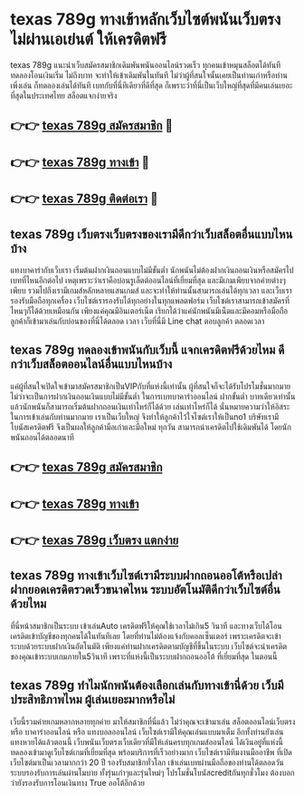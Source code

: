 # texas 789g ทางเข้าหลักเว็บไซต์พนันเว็บตรง ไม่ผ่านเอเย่นต์ ให้เครดิตฟรี

texas 789g แนะนำเว็บสมัครสมาชิกเดิมพันพนันออนไลน์รวดเร็ว ทุกคนเข้าหมุนสล็อตได้ทันทีทดลองโอนเงินเริ่ม ไม่ถึงบาท จะทำให้เข้าเดิมพันในทันที ไม่ว่าผู้ที่สนใจนั้นเคยเป็นท่านเก่าหรือท่านเพิ่งเล่น ก็ทดลองเล่นได้ทันที เบทกับที่นี่ทีเดียวที่ดีที่สุด ก็เพราะว่าที่นี่เป็นเว็บใหญ่ที่สุดที่มีคนเล่นเยอะที่สุดในประเทศไทย สล็อตแจกง่ายจริง

## 👉👉 [texas 789g สมัครสมาชิก](https://bit.ly/3Ckzg5n) 🎰
## 👉👉 [texas 789g ทางเข้า](https://bit.ly/3Ckzg5n) 🎰
## 👉👉 [texas 789g ติดต่อเรา](https://bit.ly/3Ckzg5n) 🎰

## texas 789g เว็บตรงเว็บตรงของเรามีดีกว่าเว็บสล็อตอื่นแบบไหนบ้าง
แทงบาคาร่ากับเว็บเรา เริ่มต้นฝากเงินถอนแบบไม่มีขั้นต่ำ นักพนันไม่ต้องฝากเงินถอนเงินหรือสมัครไปเบทที่ไหนอีกต่อไป เหตุเพราะว่าเราคือบ่อนรูเล็ตต์ออนไลน์ที่เยี่ยมที่สุด และมีเกมเพียบจากค่ายต่างๆเพียบ รวมไปถึงเรามีเกมส์หลักหลายแสนเกมส์ และจะทำให้ท่านนั้นสามารถเล่นได้ทุกเวลา และเว็บเรารองรับมือถือทุกเครื่อง เว็บไซต์เรารองรับได้ทุกอย่างในทุกแพลตฟอร์ม เว็บไซต์เราสามารถเข้าสมัครที่ไหนๆก็ได้ด้วยเหมือนกัน เพียงแค่คุณมีอินเตอร์เน็ต เรียกได้ว่าแค่นักพนันมีเน็ตและมีคอมหรือมือถือ ลูกค้าก็เข้ามาเล่นกับบ่อนของที่นี่ได้ตลอด เวลา เว็บที่นี่มี Line chat ตอบลูกค้า ตลอดเวลา

## texas 789g ทดลองเข้าพนันกับเว็บนี้ แจกเครดิตฟรีด้วยไหม ดีกว่าเว็บสล็อตออนไลน์อื่นแบบไหนบ้าง
แค่ผู้ที่สนใจเปิดใจเข้ามาสมัครสมาชิกเป็นVIPกับที่แห่งนี้เท่านั้น ผู้ที่สนใจก็จะได้รับโปรโมชั่นมากมาย ไม่ว่าจะเป็นการฝากเงินถอนเงินแบบไม่มีขั้นต่ำ ในการเบทบาคาร่าออนไลน์ ฝากขั้นต่ำ บาทเดียวเท่านั้น แล้วนักพนันก็สามารถเริ่มต้นฝากถอนเงินเท่าไหร่ก็ได้ด้วย เล่นเท่าไหร่ก็ได้ นั่นหมายความว่าให้อิสระในการเข้าเล่นกับท่านมากมาย เราเป็นเว็บใหญ่ จึงทำให้ลูกค้าไว้ใจไซต์เราให้เป็นno1 บริษัทเรามีโบนัสเครดิตฟรี จึงเป็นผลให้ลูกค้ามือเก่าและมือใหม่ ทุกวัน สามารถนำเครดิตไปใช้เดิมพันได้ โดยนักพนันถอนได้ตลอดนาที

## 👉👉 [texas 789g สมัครสมาชิก](https://bit.ly/3Ckzg5n)
## 👉👉 [texas 789g ทางเข้า](https://bit.ly/3Ckzg5n)
## 👉👉 [texas 789g เว็บตรง แตกง่าย](https://bit.ly/3Ckzg5n)

## texas 789g ทางเข้าเว็บไซต์เรามีระบบฝากถอนออโต้หรือเปล่า ฝากยอดเครดิตรวดเร็วขนาดไหน ระบบอัตโนมัติดีกว่าเว็บไซต์อื่นด้วยไหม
ที่นี่หน้าสมาชิกเป็นระบบ เข้าเล่นAuto เครดิตฟรีให้คุณใช้เวลาไม่เกิน5 วินาที และทางเว็บได้โอนเครดิตเข้าบัญชีของทุกคนได้ในทันทีเลย โดยที่ท่านไม่ต้องแจ้งกับคอลเซ็นเตอร์ เพราะเครดิตจะเข้าระบบด้วยระบบฝากเงินอัตโนมัติ เพียงแค่ท่านฝากเครดิตตามบัญชีที่ขึ้นในระบบ เว็บไซต์จะนำเครดิตของคุณเข้าระบบเกมภายใน5วินาที เพราะที่แห่งนี้เป็นระบบฝากถอนออโต้ ที่เยี่ยมที่สุด ในตอนนี้

## texas 789g ทำไมนักพนันต้องเลือกเล่นกับทางเข้านี่ด้วย เว็บมีประสิทธิภาพไหม ผู้เล่นเยอะมากหรือไม่
เว็บนี้รวมค่ายเกมหลากหลายทุกค่าย มาให้สมาชิกที่นี่แล้ว ไม่ว่าคุณจะเข้ามาเล่น สล็อตออนไลน์เว็บตรง หรือ บาคาร่าออนไลน์ หรือ แทงบอลออนไลน์ เว็บไซต์เรามีให้คุณเล่นแบบมาเต็ม อีกทั้งท่านยังเล่นแทงหวยได้แล้วตอนนี้ เว็บพนันเว็บตรงเว็บเดียวที่มีให้เล่นครบทุกเกมส์ออนไลน์ ได้เงินอยู่ที่แห่งนี้ ทดลองเข้ามาดูเว็บไซต์เกมที่เยี่ยมที่สุด พร้อมบริการที่เร็วอย่างมาก เว็บไซต์เรามีทีมงานมืออาชีพ ที่เปิดเว็บไซต์มาเป็นเวลามากกว่า 20 ปี รองรับสมาชิกทั่วโลก เข้าเล่นเบทผ่านมือถือของท่านได้ตลอดวัน ระบบรองรับการเล่นผ่านโมบาย ทั้งรุ่นเก่าๆและรุ่นใหม่ๆ โปรโมชั่นโบนัสcreditกันทุกชั่วโมง ต้องบอกว่ายังรองรับการโอนเงินทาง True ออโต้อีกด้วย
